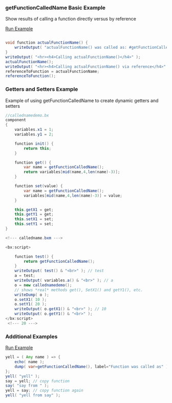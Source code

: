 ### getFunctionCalledName Basic Example

Show results of calling a function directly versus by reference

<a href="https://try.boxlang.io/?code=eJydjrEOgjAQhmf7FBdYYHJxkspi4qiLL3CWA5rUlpQrDMZ3V1A0Jp0c77%2Fv%2F%2FKLwekK6mAVa2cBFQc0h%2Fd5xCtlOdzEavSa6RS4C5xBEqVG7EGhMVQB9ltIG%2BKF2M%2Fxi0vlxZcJ5IW4i1%2BrbH0p20050do20S1y%2FQTmduxb%2FGGEQSN4qsmTVfT1f6KzWwqwixii5DTlAWJed%2FI%3D" target="_blank">Run Example</a>

```java

void function actualFunctionName() {
	writeOutput( "actualFunctionName() was called as: #getFunctionCalledName()#<br>" );
}
writeOutput( "<hr><h4>Calling actualFunctionName()</h4>" );
actualFunctionName();
writeOutput( "<hr><h4>Calling actualFunctionName() via reference</h4>" );
referenceToFunction = actualFunctionName;
referenceToFunction();

```


### Getters and Setters Example

Example of using getFunctionCalledName to create dynamic getters and setters


```java
//callednamedemo.bx
component
{
    variables.x1 = 1;
    variables.y1 = 2;

    function init() {
        return this;
    }

    function get() {
        var name = getFunctionCalledName();
        return variables[mid(name,4,len(name)-3)];
    }

    function set(value) {
        var name = getFunctionCalledName();
        variables[mid(name,4,len(name)-3)] = value;
    }

    this.getX1 = get;
    this.getY1 = get;
    this.setX1 = set;
    this.setY1 = set;
}

<!--- calledname.bxm --->

<bx:script>

	function test() {
		return getFunctionCalledName();
	}
	writeOutput( test() & "<br>" ); // test
	a = test;
	writeOutput( variables.a() & "<br>" ); // a
	o = new callednamedemo();
	// shows *real* methods get(), SetX1() and getY1(), etc.
	writeDump( o );
	o.setX1( 10 );
	o.setY1( 20 );
	writeOutput( o.getX1() & "<br>" ); // 10
	writeOutput( o.getY1() & "<br>" );
</bx:script>
 <!--- 20 --->
```


### Additional Examples

<a href="https://try.boxlang.io/?code=eJxljs0KwjAQhM%2FNUww5pSD0AUIEETz6Dmua1kJ%2BSn%2BUIL67SVpB8LTszDc7G421UBA4%2BQhPzqCGOuLFKqPvQeySZFW7ulHgQZPqzXJZvV6G4M9krWmviRH1AZZuxir%2BNfGkGboQoJnnK2%2FJYioU4HkUaaaY%2BvMq0TTQYYzo9gvZTGxGuik4lEDcPk7ifwDU0%2BB%2FO7Zggkv2A8H8Sts%3D" target="_blank">Run Example</a>

```java
yell = ( Any name ) => {
	echo( name );
	dump( var=getFunctionCalledName(), label="Function was called as" );
};
yell( "yell" );
say = yell; // copy function
say( "say from " );
yell = say; // copy function again
yell( "yell from say" );

```


